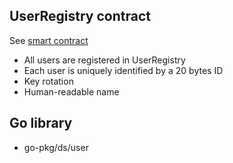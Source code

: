 


## UserRegistry contract

See [smart contract](npm-pkg/contracts-identity)

- All users are registered in UserRegistry
- Each user is uniquely identified by a 20 bytes ID
- Key rotation
- Human-readable name

## Go library
- go-pkg/ds/user
